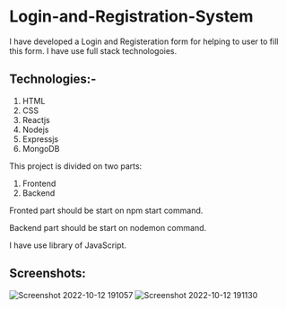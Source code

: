 # Login-and-Registration-System
I have developed a Login and Registeration form for helping to user to fill this form.
I have use full stack technologoies.
## Technologies:-
1. HTML
2. CSS
3. Reactjs
4. Nodejs
5. Expressjs
6. MongoDB

This project is divided on two parts:
1. Frontend
2. Backend

Fronted part should be start on npm start command.

Backend part should be start on nodemon command.

I have use library of JavaScript.

## Screenshots:
![Screenshot 2022-10-12 191057](https://user-images.githubusercontent.com/82088006/195402235-dc3309f8-57d7-4862-8223-9373a1cf8550.jpg)
![Screenshot 2022-10-12 191130](https://user-images.githubusercontent.com/82088006/195402455-a3fb6f98-3b05-4ea9-9f2d-92882e017ef0.jpg)
